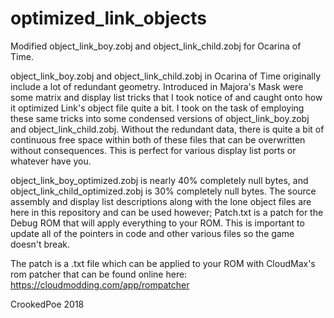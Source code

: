# optimized_link_objects
Modified object_link_boy.zobj and object_link_child.zobj for Ocarina of Time.

object_link_boy.zobj and object_link_child.zobj in Ocarina of Time originally include a lot of redundant geometry.
Introduced in Majora's Mask were some matrix and display list tricks that I took notice of and caught onto how
it optimized Link's object file quite a bit. I took on the task of employing these same tricks into some condensed versions of object_link_boy.zobj
and object_link_child.zobj. Without the redundant data, there is quite a bit of continuous free space within both of these files
that can be overwritten without consequences. This is perfect for various display list ports or whatever have you.

object_link_boy_optimized.zobj is nearly 40% completely null bytes, and object_link_child_optimized.zobj is 30% completely null bytes. The source assembly and display list descriptions along with the lone object files are here in this repository and can be used however; Patch.txt is a patch for the Debug ROM that will apply everything to your ROM. This is important to update all of the pointers in code and other various files so the game doesn't break.

The patch is a .txt file which can be applied to your ROM with CloudMax's rom patcher that can be found online here: https://cloudmodding.com/app/rompatcher

CrookedPoe 2018
